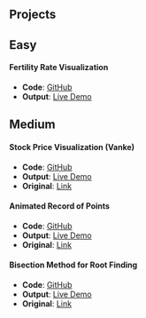 ## Projects

## Easy

#### Fertility Rate Visualization
- **Code**: [GitHub](https://github.com/biplab-sutradhar/gallery/tree/main/fertility_rate_output)
- **Output**: [Live Demo](https://biplab-sutradhar.github.io/fertility_rate_output/)

## Medium

#### Stock Price Visualization (Vanke)
- **Code**: [GitHub](https://github.com/biplab-sutradhar/Stock_price_of_vanke)
- **Output**: [Live Demo](https://biplab-sutradhar.github.io/Stock_price_of_vanke/)
- **Original**: [Link](https://yihui.org/animation/example/vanke1127/)

#### Animated Record of Points
- **Code**: [GitHub](https://github.com/biplab-sutradhar/ani_record)
- **Output**: [Live Demo](https://biplab-sutradhar.github.io/ani_record/)
- **Original**: [Link](https://yihui.org/animation/example/ani-record/)

#### Bisection Method for Root Finding
- **Code**: [GitHub](https://github.com/biplab-sutradhar/bisection_method)
- **Output**: [Live Demo](https://biplab-sutradhar.github.io/bisection_method/)
- **Original**: [Link](https://yihui.org/animation/example/bisection-method/)
